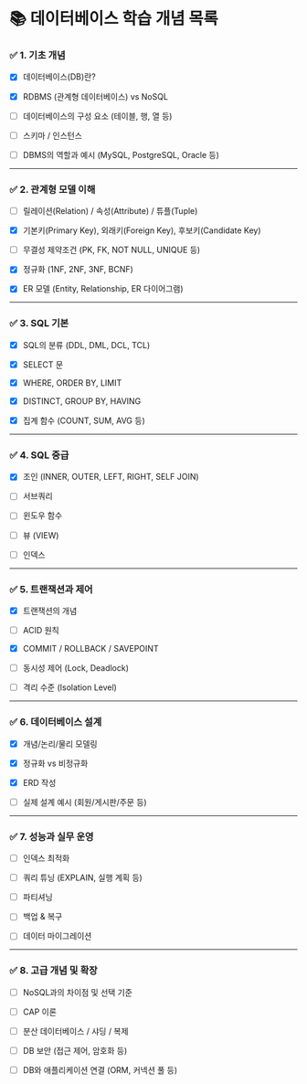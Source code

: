 # 📚 데이터베이스 학습 개념 목록

### ✅ 1. 기초 개념

- [x] 데이터베이스(DB)란?
    
- [x] RDBMS (관계형 데이터베이스) vs NoSQL
    
- [ ] 데이터베이스의 구성 요소 (테이블, 행, 열 등)
    
- [ ] 스키마 / 인스턴스
    
- [ ] DBMS의 역할과 예시 (MySQL, PostgreSQL, Oracle 등)
    

---

### ✅ 2. 관계형 모델 이해

- [ ] 릴레이션(Relation) / 속성(Attribute) / 튜플(Tuple)
    
- [x] 기본키(Primary Key), 외래키(Foreign Key), 후보키(Candidate Key)
    
- [ ] 무결성 제약조건 (PK, FK, NOT NULL, UNIQUE 등)
    
- [x] 정규화 (1NF, 2NF, 3NF, BCNF)
    
- [x] ER 모델 (Entity, Relationship, ER 다이어그램)
    

---

### ✅ 3. SQL 기본

- [x] SQL의 분류 (DDL, DML, DCL, TCL)
    
- [x] SELECT 문
    
- [x] WHERE, ORDER BY, LIMIT
    
- [x] DISTINCT, GROUP BY, HAVING
    
- [x] 집계 함수 (COUNT, SUM, AVG 등)
    

---

### ✅ 4. SQL 중급

- [x] 조인 (INNER, OUTER, LEFT, RIGHT, SELF JOIN)
    
- [ ] 서브쿼리
    
- [ ] 윈도우 함수
    
- [ ] 뷰 (VIEW)
    
- [ ] 인덱스
    

---

### ✅ 5. 트랜잭션과 제어

- [x] 트랜잭션의 개념
    
- [ ] ACID 원칙
    
- [x] COMMIT / ROLLBACK / SAVEPOINT
    
- [ ] 동시성 제어 (Lock, Deadlock)
    
- [ ] 격리 수준 (Isolation Level)
    

---

### ✅ 6. 데이터베이스 설계

- [x] 개념/논리/물리 모델링
    
- [x] 정규화 vs 비정규화
    
- [x] ERD 작성
    
- [ ] 실제 설계 예시 (회원/게시판/주문 등)
    

---

### ✅ 7. 성능과 실무 운영

- [ ] 인덱스 최적화
    
- [ ] 쿼리 튜닝 (EXPLAIN, 실행 계획 등)
    
- [ ] 파티셔닝
    
- [ ] 백업 & 복구
    
- [ ] 데이터 마이그레이션
    

---

### ✅ 8. 고급 개념 및 확장

- [ ] NoSQL과의 차이점 및 선택 기준
    
- [ ] CAP 이론
    
- [ ] 분산 데이터베이스 / 샤딩 / 복제
    
- [ ] DB 보안 (접근 제어, 암호화 등)
    
- [ ] DB와 애플리케이션 연결 (ORM, 커넥션 풀 등)